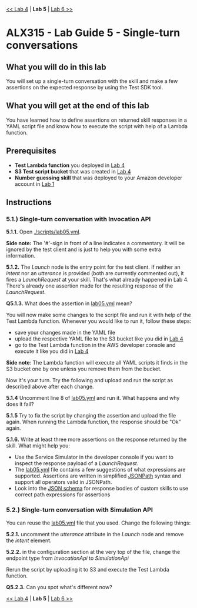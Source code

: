 [<< Lab 4](lab04.md) | **Lab 5** | [Lab 6 >>](lab06.md)

# ALX315 - Lab Guide 5 - Single-turn conversations

## **What you will do in this lab**
You will set up a single-turn conversation with the skill and make a few assertions on the expected response by using the Test SDK tool.

## **What you will get at the end of this lab**
You have learned how to define assertions on returned skill responses in a YAML script file and know how to execute the script with help of a Lambda function.

## **Prerequisites**

- **Test Lambda function** you deployed in [Lab 4](lab04.md)
- **S3 Test script bucket** that was created in [Lab 4](lab04.md)
- **Number guessing skill** that was deployed to your Amazon developer account in [Lab 1](lab01.md)

## **Instructions**

### **5.1.) Single-turn conversation with Invocation API** 

**5.1.1.** Open [./scripts/lab05.yml](../scripts/lab05.yml). 

__Side note:__ The '#'-sign in front of a line indicates a commentary. It will be ignored by the test client and is just to help you with some extra information.

**5.1.2.** The _Launch_ node is the entry point for the test client. If neither an _intent_ nor an _utterance_ is provided (both are currently commented out), it fires a _LaunchRequest_ at your skill. That's what already happened in Lab 4. There's already one assertion made for the resulting response of the _LaunchRequest_. 

**Q5.1.3.** What does the assertion in [lab05.yml](../scripts/lab05.yml) mean?

You will now make some changes to the script file and run it with help of the Test Lambda function. Whenever you would like to run it, follow these steps:
- save your changes made in the YAML file
- upload the respective YAML file to the S3 bucket like you did in [Lab 4](lab04.md)
- go to the Test Lambda function in the AWS developer console and execute it like you did in [Lab 4](lab04.md)

__Side note__: The Lambda function will execute all YAML scripts it finds in the S3 bucket one by one unless you remove them from the bucket.

Now it's your turn. Try the following and upload and run the script as described above after each change.

**5.1.4** Uncomment line 8 of [lab05.yml](../scripts/lab05.yml) and run it. What happens and why does it fail? 

**5.1.5** Try to fix the script by changing the assertion and upload the file again. When running the Lambda function, the response should be "Ok" again.

**5.1.6.** Write at least three more assertions on the response returned by the skill. What might help you:
- Use the Service Simulator in the developer console if you want to inspect the response payload of a _LaunchRequest_. 
- The [lab05.yml](../scripts/lab05.yml) file contains a few suggestions of what expressions are supported. Assertions are written in simplified [JSONPath](http://goessner.net/articles/JsonPath/) syntax and support all operators valid in JSONPath.
- Look into the [JSON schema](https://developer.amazon.com/docs/custom-skills/request-and-response-json-reference.html#response-body-syntax) for response bodies of custom skills to use correct path expressions for assertions

### **5.2.) Single-turn conversation with Simulation API** 

You can reuse the [lab05.yml](../scripts/lab05.yml) file that you used. Change the following things:

**5.2.1.** uncomment the _utterance_ attribute in the _Launch_ node and remove the _intent_ element. 

**5.2.2.** in the configuration section at the very top of the file, change the endpoint type from _InvocationApi_ to _SimulationApi_

Rerun the script by uploading it to S3 and execute the Test Lambda function. 

**Q5.2.3.** Can you spot what's different now? 

[<< Lab 4](lab04.md) | **Lab 5** | [Lab 6 >>](lab06.md)